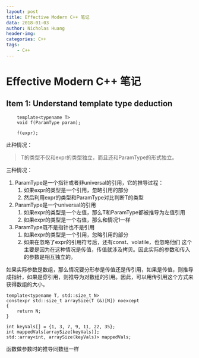 ```yaml
---
layout: post
title: Effective Modern C++ 笔记
data: 2018-01-03
author: Nicholas Huang
header-img: 
categories: C++
tags:
    - C++
--- 
```

# Effective Modern C++ 笔记
## Item 1: Understand template type deduction

```
    template<typename T>
    void f(ParamType param);
    
    f(expr);
```
此种情况：
>T的类型不仅和expr的类型独立，而且还和ParamType的形式独立。

三种情况：

1. ParamType是一个指针或者非universal的引用，它的推导过程：
	1. 如果expr的类型是一个引用，忽略引用的部分
	2. 然后利用expr的类型和ParamType对比判断T的类型
2. ParamType是一个universal的引用
    1. 如果expr的类型是一个左值，那么T和ParamType都被推导为左值引用
    2. 如果expr的类型是一个右值，那么和情况1一样
3. ParamType既不是指针也不是引用
    1. 如果expr的类型是一个引用，忽略引用的部分
    2. 如果在忽略了expr的引用符号后，还有const、volatile，也忽略他们
    这个主要是因为在这种情况是传值，传值就涉及拷贝。因此实际的参数和传入的参数是相互独立的。

如果实际参数是数组，那么情况要分形参是传值还是传引用，如果是传值，则推导成指针，如果是穿引用，则推导为对数组的引用。因此，可以用传引用这个方式来获得数组的大小。

```
template<typename T, std::size_t N>
constexpr std::size_t arraySize(T (&)[N]) noexcept
{
    return N;
}

int keyVals[] = {1, 3, 7, 9, 11, 22, 35};
int mappedVals[arraySize(keyVals)];
std::array<int, arraySize(keyVals)> mappedVals;
```

函数做参数时的推导同数组一样


